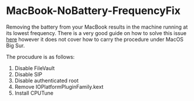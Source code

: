 # MacBook-NoBattery-FrequencyFix

Removing the battery from your MacBook results in the machine running at its lowest frequency. There is a very good guide on how to solve this issue [here](https://portugnole.blogspot.com/2020/05/running-macbook-without-battery-lets-go.html?m=1) however it does not cover how to carry the procedure under MacOS Big Sur.

The procudure is as follows:

1. Disable FileVault 
1. Disable SIP
1. Disable authenticated root
1. Remove IOPlatformPluginFamily.kext
1. Install CPUTune

